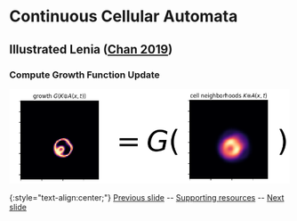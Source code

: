 # Continuous Cellular Automata 
## Illustrated Lenia ([Chan 2019](https://www.complex-systems.com/abstracts/v28_i03_a01/))
### Compute Growth Function Update

<div align="center">
  <img src="https://raw.githubusercontent.com/riveSunder/fractal_persistence/master/docs/assets/dgriddt_equals_g_neighborhood.png" width=860 alt="Illustrated Lenia dgrid/dt">
</div>


{:style="text-align:center;"}
[Previous slide](https://rivesunder.github.io/fractal_persistence/al24_slide_001b) -- [Supporting resources](https://rivesunder.github.io/fractal_persistence) -- [Next slide](https://rivesunder.github.io/fractal_persistence/al24_slide_001d)
